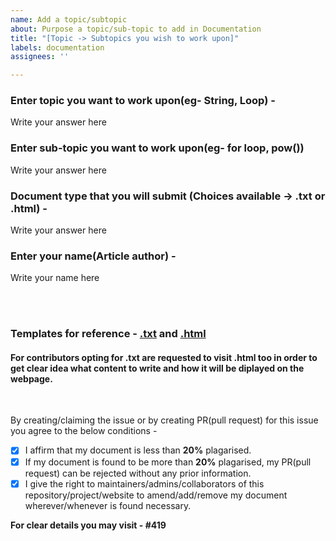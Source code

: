 ```yaml
---
name: Add a topic/subtopic
about: Purpose a topic/sub-topic to add in Documentation
title: "[Topic -> Subtopics you wish to work upon]"
labels: documentation
assignees: ''

---
```


### Enter topic you want to work upon(eg- String, Loop) -
Write your answer here

### Enter sub-topic you want to work upon(eg- for loop, pow())
Write your answer here

### Document type that you will submit (**Choices available** -> .txt or .html) - 
Write your answer here

### Enter your name(Article author) - 
Write your name here

<br><br>

### Templates for reference - [.txt](https://github.com/SarthakKeshari/CPP-Questions-and-Solutions/blob/main/Documentation/Template_TXT_Reference.md) and [.html](https://github.com/SarthakKeshari/CPP-Questions-and-Solutions/blob/main/Documentation/Template_HTML_Reference.html)
#### For contributors opting for .txt are requested to visit .html too in order to get clear idea what content to write and how it will be diplayed on the webpage.

<br>

By creating/claiming the issue or by creating PR(pull request) for this issue you agree to the below conditions -

- [x] I affirm that my document is less than **20%** plagarised. <br>
- [x] If my document is found to be more than **20%** plagarised, my PR(pull request) can be rejected without any prior information. <br>
- [x] I give the right to maintainers/admins/collaborators of this repository/project/website to amend/add/remove my document wherever/whenever is found necessary. <br>

**For clear details you may visit - #419**
